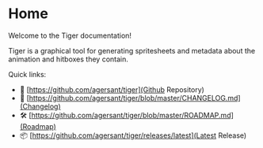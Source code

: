 # Home

Welcome to the Tiger documentation!

Tiger is a graphical tool for generating spritesheets and metadata about the animation and hitboxes they contain.

Quick links:
- 💾 [https://github.com/agersant/tiger](Github Repository)
- 📝 [https://github.com/agersant/tiger/blob/master/CHANGELOG.md](Changelog)
- 🛠 [https://github.com/agersant/tiger/blob/master/ROADMAP.md](Roadmap)
- 📦 [https://github.com/agersant/tiger/releases/latest](Latest Release)